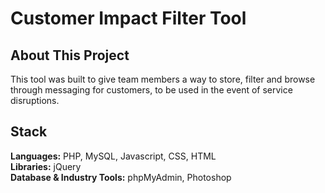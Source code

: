 # Customer Impact Filter Tool

## About This Project

This tool was built to give team members a way to store, filter and browse through messaging for customers, to be used in the event of service disruptions.

## Stack

**Languages:** PHP, MySQL, Javascript, CSS, HTML  
**Libraries:** jQuery  
**Database & Industry Tools:** phpMyAdmin, Photoshop
